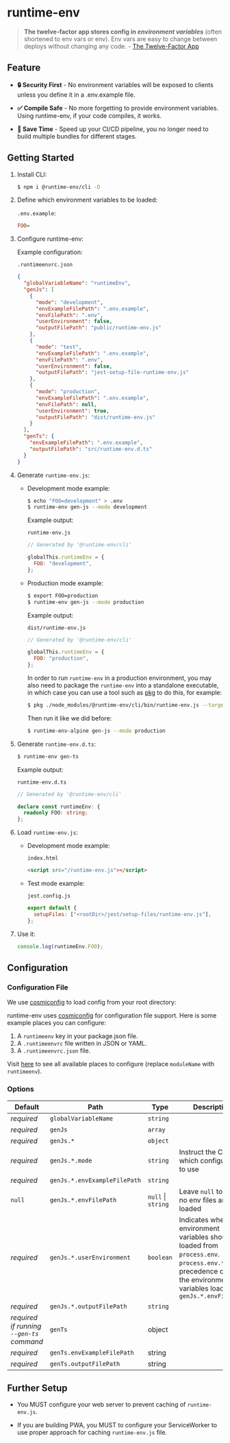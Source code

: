 # runtime-env

> **The twelve-factor app stores config in _environment variables_** (often shortened to env vars or env). Env vars are easy to change between deploys without changing any code. - [The Twelve-Factor App](https://12factor.net/config)

## Feature

- **🔒 Security First** - No environment variables will be exposed to clients unless you define it in a .env.example file.

- **✅ Compile Safe** - No more forgetting to provide environment variables. Using runtime-env, if your code compiles, it works.

- **🚀 Save Time** - Speed up your CI/CD pipeline, you no longer need to build multiple bundles for different stages.

## Getting Started

1. Install CLI:

   ```sh
   $ npm i @runtime-env/cli -D
   ```

1. Define which environment variables to be loaded:

   `.env.example`:

   ```ini
   FOO=
   ```

1. Configure runtime-env:

   Example configuration:

   `.runtimeenvrc.json`

   ```json
   {
     "globalVariableName": "runtimeEnv",
     "genJs": [
       {
         "mode": "development",
         "envExampleFilePath": ".env.example",
         "envFilePath": ".env",
         "userEnvironment": false,
         "outputFilePath": "public/runtime-env.js"
       },
       {
         "mode": "test",
         "envExampleFilePath": ".env.example",
         "envFilePath": ".env",
         "userEnvironment": false,
         "outputFilePath": "jest-setup-file-runtime-env.js"
       },
       {
         "mode": "production",
         "envExampleFilePath": ".env.example",
         "envFilePath": null,
         "userEnvironment": true,
         "outputFilePath": "dist/runtime-env.js"
       }
     ],
     "genTs": {
       "envExampleFilePath": ".env.example",
       "outputFilePath": "src/runtime-env.d.ts"
     }
   }
   ```

1. Generate `runtime-env.js`:

   - Development mode example:

     ```sh
     $ echo "FOO=development" > .env
     $ runtime-env gen-js --mode development
     ```

     Example output:

     `runtime-env.js`

     ```js
     // Generated by '@runtime-env/cli'

     globalThis.runtimeEnv = {
       FOO: "development",
     };
     ```

   - Production mode example:

     ```sh
     $ export FOO=production
     $ runtime-env gen-js --mode production
     ```

     Example output:

     `dist/runtime-env.js`

     ```js
     // Generated by '@runtime-env/cli'

     globalThis.runtimeEnv = {
       FOO: "production",
     };
     ```

     In order to run `runtime-env` in a production environment, you may also need to package the `runtime-env` into a standalone executable, in which case you can use a tool such as [pkg](https://npmjs.com/pkg) to do this, for example:

     ```sh
     $ pkg ./node_modules/@runtime-env/cli/bin/runtime-env.js --target node18-alpine-x64 --output runtime-env-alpine
     ```

     Then run it like we did before:

     ```sh
     $ runtime-env-alpine gen-js --mode production
     ```

1. Generate `runtime-env.d.ts`:

   ```sh
   $ runtime-env gen-ts
   ```

   Example output:

   `runtime-env.d.ts`

   ```ts
   // Generated by '@runtime-env/cli'

   declare const runtimeEnv: {
     readonly FOO: string;
   };
   ```

1. Load `runtime-env.js`:

   - Development mode example:

     `index.html`

     ```html
     <script src="/runtime-env.js"></script>
     ```

   - Test mode example:

     `jest.config.js`

     ```js
     export default {
       setupFiles: ["<rootDir>/jest/setup-files/runtime-env.js"],
     };
     ```

1. Use it:

   ```ts
   console.log(runtimeEnv.FOO);
   ```

## Configuration

### Configuration File

We use [cosmiconfig](https://www.npmjs.com/package/cosmiconfig#searchplaces) to load config from your root directory:

runtime-env uses [cosmiconfig](https://www.npmjs.com/package/cosmiconfig) for configuration file support. Here is some example places you can configure:

1. A `runtimeenv` key in your package.json file.
1. A `.runtimeenvrc` file written in JSON or YAML.
1. A `.runtimeenvrc.json` file.

Visit [here](https://www.npmjs.com/package/cosmiconfig#searchplaces) to see all available places to configure (replace `moduleName` with `runtimeenv`).

### Options

| Default                                  | Path                         | Type               | Description                                                                                                                                                                   |
| ---------------------------------------- | ---------------------------- | ------------------ | ----------------------------------------------------------------------------------------------------------------------------------------------------------------------------- |
| _required_                               | `globalVariableName`         | `string`           |                                                                                                                                                                               |
| _required_                               | `genJs`                      | `array`            |                                                                                                                                                                               |
| _required_                               | `genJs.*`                    | `object`           |                                                                                                                                                                               |
| _required_                               | `genJs.*.mode`               | `string`           | Instruct the CLI which configuration to use                                                                                                                                   |
| _required_                               | `genJs.*.envExampleFilePath` | `string`           |                                                                                                                                                                               |
| `null`                                   | `genJs.*.envFilePath`        | `null` \| `string` | Leave `null` to mean no env files are loaded                                                                                                                                  |
| _required_                               | `genJs.*.userEnvironment`    | `boolean`          | Indicates whether environment variables should be loaded from `process.env`. `process.env.*` takes precedence over the environment variables loaded via `genJs.*.envFilePath` |
| _required_                               | `genJs.*.outputFilePath`     | `string`           |                                                                                                                                                                               |
| _required if running `--gen-ts` command_ | `genTs`                      | object             |                                                                                                                                                                               |
| _required_                               | `genTs.envExampleFilePath`   | string             |                                                                                                                                                                               |
| _required_                               | `genTs.outputFilePath`       | string             |                                                                                                                                                                               |

## Further Setup

- You MUST configure your web server to prevent caching of `runtime-env.js`.

- If you are building PWA, you MUST to configure your ServiceWorker to use proper approach for caching `runtime-env.js` file.
